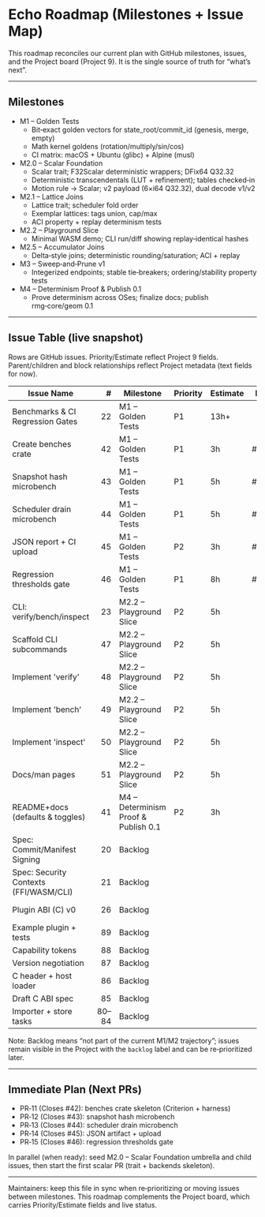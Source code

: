 # Echo Roadmap (Milestones + Issue Map)

This roadmap reconciles our current plan with GitHub milestones, issues, and the Project board (Project 9). It is the single source of truth for “what’s next”.

---

## Milestones

- M1 – Golden Tests
  - Bit‑exact golden vectors for state_root/commit_id (genesis, merge, empty)
  - Math kernel goldens (rotation/multiply/sin/cos)
  - CI matrix: macOS + Ubuntu (glibc) + Alpine (musl)
- M2.0 – Scalar Foundation
  - Scalar trait; F32Scalar deterministic wrappers; DFix64 Q32.32
  - Deterministic transcendentals (LUT + refinement); tables checked‑in
  - Motion rule → Scalar; v2 payload (6×i64 Q32.32), dual decode v1/v2
- M2.1 – Lattice Joins
  - Lattice trait; scheduler fold order
  - Exemplar lattices: tags union, cap/max
  - ACI property + replay determinism tests
- M2.2 – Playground Slice
  - Minimal WASM demo; CLI run/diff showing replay‑identical hashes
- M2.5 – Accumulator Joins
  - Delta‑style joins; deterministic rounding/saturation; ACI + replay
- M3 – Sweep‑and‑Prune v1
  - Integerized endpoints; stable tie‑breakers; ordering/stability property tests
- M4 – Determinism Proof & Publish 0.1
  - Prove determinism across OSes; finalize docs; publish rmg‑core/geom 0.1

---

## Issue Table (live snapshot)

Rows are GitHub issues. Priority/Estimate reflect Project 9 fields. Parent/children and block relationships reflect Project metadata (text fields for now).

| Issue Name | # | Milestone | Priority | Estimate | Blocked By | Blocking | Parent | Children | Remarks |
| --- | ---: | --- | --- | --- | --- | --- | --- | --- | --- |
| Benchmarks & CI Regression Gates | 22 | M1 – Golden Tests | P1 | 13h+ |  | #42,#43,#44,#45,#46 |  | 42,43,44,45,46 | Umbrella for perf pipeline |
| Create benches crate | 42 | M1 – Golden Tests | P1 | 3h | #22 | #43,#44,#45,#46 | #22 |  | Criterion + scaffolding |
| Snapshot hash microbench | 43 | M1 – Golden Tests | P1 | 5h | #22,#42 |  | #22 |  | Reachable hash microbench |
| Scheduler drain microbench | 44 | M1 – Golden Tests | P1 | 5h | #22,#42 |  | #22 |  | Deterministic rule‑order/drain |
| JSON report + CI upload | 45 | M1 – Golden Tests | P2 | 3h | #22,#42 |  | #22 |  | Upload Criterion JSON |
| Regression thresholds gate | 46 | M1 – Golden Tests | P1 | 8h | #22,#42,#45 |  | #22 |  | Fail on P50/P95/P99 regress |
| CLI: verify/bench/inspect | 23 | M2.2 – Playground Slice | P2 | 5h |  |  |  |  | Grouping placeholder; break down in PRs |
| Scaffold CLI subcommands | 47 | M2.2 – Playground Slice | P2 | 5h |  |  |  |  |  |
| Implement 'verify' | 48 | M2.2 – Playground Slice | P2 | 5h |  |  |  |  |  |
| Implement 'bench' | 49 | M2.2 – Playground Slice | P2 | 5h |  |  |  |  |  |
| Implement 'inspect' | 50 | M2.2 – Playground Slice | P2 | 5h |  |  |  |  |  |
| Docs/man pages | 51 | M2.2 – Playground Slice | P2 | 5h |  |  |  |  | Tie docs to CLI UX |
| README+docs (defaults & toggles) | 41 | M4 – Determinism Proof & Publish 0.1 | P2 | 3h |  |  |  |  | Docs polish before 0.1 |
| Spec: Commit/Manifest Signing | 20 | Backlog |  |  |  |  |  |  | Keep under Backlog until publish plan is firm |
| Spec: Security Contexts (FFI/WASM/CLI) | 21 | Backlog |  |  |  |  |  |  | Backlog (security track) |
| Plugin ABI (C) v0 | 26 | Backlog |  |  |  |  |  |  | Track in separate ABI milestone later |
| Example plugin + tests | 89 | Backlog |  |  |  |  |  |  | Depends on ABI |
| Capability tokens | 88 | Backlog |  |  |  |  |  |  | — |
| Version negotiation | 87 | Backlog |  |  |  |  |  |  | — |
| C header + host loader | 86 | Backlog |  |  |  |  |  |  | — |
| Draft C ABI spec | 85 | Backlog |  |  |  |  |  |  | — |
| Importer + store tasks | 80–84 | Backlog |  |  |  |  |  |  | Import flow (spec/loader/reader) |

Note: Backlog means “not part of the current M1/M2 trajectory”; issues remain visible in the Project with the `backlog` label and can be re‑prioritized later.

---

## Immediate Plan (Next PRs)

- PR‑11 (Closes #42): benches crate skeleton (Criterion + harness)
- PR‑12 (Closes #43): snapshot hash microbench
- PR‑13 (Closes #44): scheduler drain microbench
- PR‑14 (Closes #45): JSON artifact + upload
- PR‑15 (Closes #46): regression thresholds gate

In parallel (when ready): seed M2.0 – Scalar Foundation umbrella and child issues, then start the first scalar PR (trait + backends skeleton).

---

Maintainers: keep this file in sync when re‑prioritizing or moving issues between milestones. This roadmap complements the Project board, which carries Priority/Estimate fields and live status.
